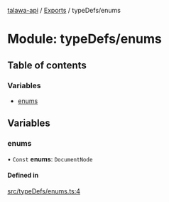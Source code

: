 [talawa-api](../README.md) / [Exports](../modules.md) / typeDefs/enums

# Module: typeDefs/enums

## Table of contents

### Variables

- [enums](typeDefs_enums.md#enums)

## Variables

### enums

• `Const` **enums**: `DocumentNode`

#### Defined in

[src/typeDefs/enums.ts:4](https://github.com/PalisadoesFoundation/talawa-api/blob/ad7a1f7/src/typeDefs/enums.ts#L4)
